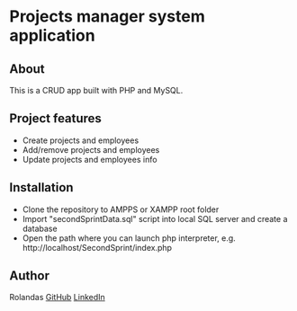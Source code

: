 # Projects manager system application

## About
This is a CRUD app built with PHP and MySQL.


## Project features
- Create projects and employees
- Add/remove projects and employees
- Update projects and employees info

## Installation

- Clone the repository to AMPPS or XAMPP root folder
- Import "secondSprintData.sql" script into local SQL server and create a database
- Open the path where you can launch php interpreter, e.g. http://localhost/SecondSprint/index.php

## Author
Rolandas
[GitHub](https://github.com/NikkeiR)
[LinkedIn](https://www.linkedin.com/in/rolandas-urnikis-a9943420a/)
